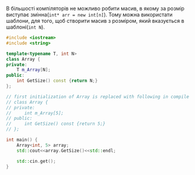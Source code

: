 В більшості компіляторів не можливо робити масив, в якому за розмір виступає змінна(`int* arr = new int[n]`). Тому можна використати шаблони, для того, щоб створити масив з розміром, який вказується в шаблоні(`int N`).
```cpp
#include <iostream>
#include <string>

template<typename T, int N>
class Array {
private:
    T m_Array[N];
public:
    int GetSize() const {return N;}
};

// first initialization of Array is replaced with following in compile time
// class Array {
// private:
//     int m_Array[5];
// public:
//     int GetSize() const {return 5;}
// };

int main() {
    Array<int, 5> array;
    std::cout<<array.GetSize()<<std::endl;

    std::cin.get();
}
```